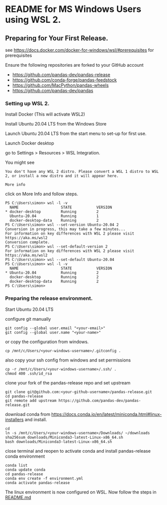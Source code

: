 # README for MS Windows Users using WSL 2.

## Preparing for Your First Release.

see https://docs.docker.com/docker-for-windows/wsl/#prerequisites for prerequisites

Ensure the following repositories are forked to your GitHub account
  - https://github.com/pandas-dev/pandas-release
  - https://github.com/conda-forge/pandas-feedstock
  - https://github.com/MacPython/pandas-wheels
  - https://github.com/pandas-dev/pandas


### Setting up WSL 2.

Install Docker (This will activate WSL2)

Install Ubuntu 20.04 LTS from the Windows Store

Launch Ubuntu 20.04 LTS from the start menu to set-up for first use.

Launch Docker desktop

go to Settings > Resources > WSL Integration.

You might see

```
You don't have any WSL 2 distro. Please convert a WSL 1 distro to WSL 2, or install a new distro and it will appear here.

More info
```

click on More Info and follow steps.

```
PS C:\Users\simon> wsl -l -v
  NAME                   STATE           VERSION
* docker-desktop         Running         2
  Ubuntu-20.04           Running         1
  docker-desktop-data    Running         2
PS C:\Users\simon> wsl --set-version Ubuntu-20.04 2
Conversion in progress, this may take a few minutes...
For information on key differences with WSL 2 please visit https://aka.ms/wsl2
Conversion complete.
PS C:\Users\simon> wsl --set-default-version 2
For information on key differences with WSL 2 please visit https://aka.ms/wsl2
PS C:\Users\simon> wsl --set-default Ubuntu-20.04
PS C:\Users\simon> wsl -l -v
  NAME                   STATE           VERSION
* Ubuntu-20.04           Running         2
  docker-desktop         Running         2
  docker-desktop-data    Running         2
PS C:\Users\simon>
```

### Preparing the release environment.

Start Ubuntu 20.04 LTS

configure git manually

```
git config --global user.email "<your-email>"
git config --global user.name "<your-name>"
```

or copy the configuration from windows.
```
cp /mnt/c/Users/<your-windows-username>/.gitconfig .
```

also copy your ssh config from windows and set permissions
```
cp -r /mnt/c/Users/<your-windows-username>/.ssh/ .
chmod 400 .ssh/id_rsa
```

clone your fork of the pandas-release repo and set upstream
```
git clone git@github.com:<your-github-username>/pandas-release.git
cd pandas-release
git remote add upstream https://github.com/pandas-dev/pandas-release.git
```

download conda from https://docs.conda.io/en/latest/miniconda.html#linux-installers and
install.
```
cd
ln -s /mnt/c/Users/<your-windows-username>/Downloads/ ~/downloads
sha256sum downloads/Miniconda3-latest-Linux-x86_64.sh
bash downloads/Miniconda3-latest-Linux-x86_64.sh
```

close terminal and reopen to activate conda and install pandas-release conda environment
```
conda list
conda update conda
cd pandas-release
conda env create -f environment.yml
conda activate pandas-release
```

The linux environment is now configured on WSL. Now follow the steps in [README.md](./README.md)
